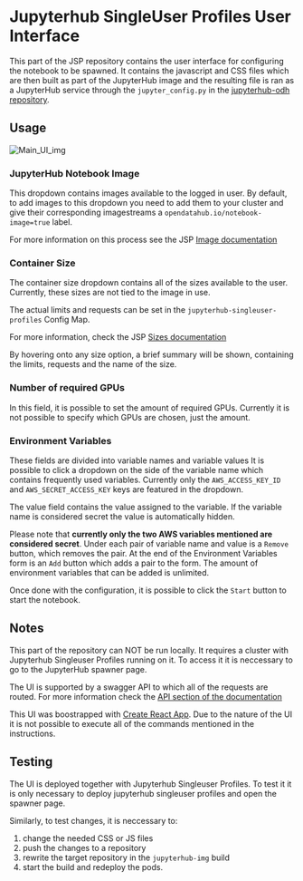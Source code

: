 # Jupyterhub SingleUser Profiles User Interface

This part of the JSP repository contains the user interface for configuring the notebook to be spawned.
It contains the javascript and CSS files which are then built as part of the JupyterHub image and the resulting file is ran as a JupyterHub service through the `jupyter_config.py` in the [jupyterhub-odh repository](https://github.com/opendatahub-io/jupyterhub-odh).

## Usage

![Main_UI_img](https://github.com/mroman-redhat/jupyterhub-singleuser-profiles/blob/feature/API/ui/readme_img/UI-main.png)

### JupyterHub Notebook Image
This dropdown contains images available to the logged in user.
By default, to add images to this dropdown you need to add them to your cluster and give their corresponding imagestreams a `opendatahub.io/notebook-image=true` label.

For more information on this process see the JSP [Image documentation](../../docs/images.md)
### Container Size
The container size dropdown contains all of the sizes available to the user.
Currently, these sizes are not tied to the image in use.

The actual limits and requests can be set in the `jupyterhub-singleuser-profiles` Config Map.

For more information, check the JSP [Sizes documentation](../../docs/sizes.md)

By hovering onto any size option, a brief summary will be shown, containing the limits, requests and the name of the size.
### Number of required GPUs
In this field, it is possible to set the amount of required GPUs. Currently it is not possible to specify which GPUs are chosen, just the amount.
### Environment Variables
These fields are divided into variable names and variable values
It is possible to click a dropdown on the side of the variable name which contains frequently used variables. Currently only the `AWS_ACCESS_KEY_ID` and `AWS_SECRET_ACCESS_KEY` keys are featured in the dropdown. 

The value field contains the value assigned to the variable. If the variable name is considered secret the value is automatically hidden.

Please note that **currently only the two AWS variables mentioned are considered secret**.
Under each pair of variable name and value is a `Remove` button, which removes the pair.
At the end of the Environment Variables form is an `Add` button which adds a pair to the form.
The amount of environment variables that can be added is unlimited.

Once done with the configuration, it is possible to click the `Start` button to start the notebook.

## Notes

This part of the repository can NOT be run locally. It requires a cluster with Jupyterhub Singleuser Profiles running on it. To access it it is neccessary to go to the JupyterHub spawner page.

The UI is supported by a swagger API to which all of the requests are routed. For more information check the [API section of the documentation](../../docs/api.md)

This UI was boostrapped with [Create React App](https://github.com/facebook/create-react-app). Due to the nature of the UI it is not possible to execute all of the commands mentioned in the instructions.

## Testing

The UI is deployed together with Jupyterhub Singleuser Profiles. To test it it is only necessary to deploy jupyterhub singleuser profiles and open the spawner page.

Similarly, to test changes, it is neccessary to:
1. change the needed CSS or JS files
2. push the changes to a repository
3. rewrite the target repository in the `jupyterhub-img` build
4. start the build and redeploy the pods. 